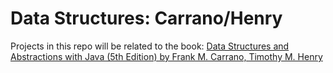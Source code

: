 # Data Structures: Carrano/Henry
Projects in this repo will be related to the book:  <ins>Data Structures and Abstractions with Java (5th Edition) by Frank M. Carrano, Timothy M. Henry</ins>






